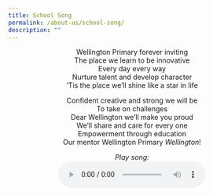 ```yaml
---
title: School Song
permalink: /about-us/school-song/
description: ""
---
```

<center> Wellington Primary forever inviting <br>
The place we learn to be innovative <br>
Every day every way <br>
Nurture talent and develop character <br>
'Tis the place we’ll shine like a star in life

<p> 

Confident creative and strong we will be <br>
To take on challenges <br>
Dear Wellington we’ll make you proud <br>
We’ll share and care for every one <br>
Empowerment through education <br>
Our mentor Wellington Primary *Wellington*!

<p>
	
*Play song:* <br>
<audio src="http://docs.google.com/uc?export=open&id=1u8fFj32Rfs4yIm9ykJUKGYqTjbZA0yDL" controls></audio>